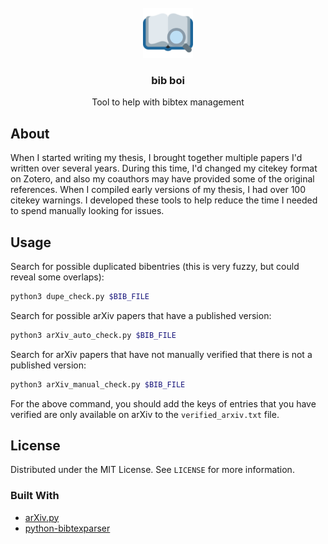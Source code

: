 <!-- PROJECT LOGO -->
<br />
<div align="center">
  <a href="https://github.com/Wheest/bib-boi">
    <img src="logo.png" alt="Logo" width="80" height="80">
  </a>

  <h3 align="center">bib boi</h3>

  <p align="center">
    Tool to help with bibtex management
  </p>
</div>


## About

When I started writing my thesis, I brought together multiple papers I'd written over several years.
During this time, I'd changed my citekey format on Zotero, and also my coauthors may have provided some of the original references.
When I compiled early versions of my thesis, I had over 100 citekey warnings.
I developed these tools to help reduce the time I needed to spend manually looking for issues.

## Usage


Search for possible duplicated bibentries (this is very fuzzy, but could reveal some overlaps):
``` sh
python3 dupe_check.py $BIB_FILE
```

Search for possible arXiv papers that have a published version:
``` sh
python3 arXiv_auto_check.py $BIB_FILE
```

Search for arXiv papers that have not manually verified that there is not a published version:
``` sh
python3 arXiv_manual_check.py $BIB_FILE
```
For the above command, you should add the keys of entries that you have verified are only available on arXiv to the `verified_arxiv.txt` file.

<!-- LICENSE -->
## License

Distributed under the MIT License. See `LICENSE` for more information.

### Built With

* [arXiv.py](https://github.com/lukasschwab/arxiv.py/)
* [python-bibtexparser](https://github.com/sciunto-org/python-bibtexparser)

